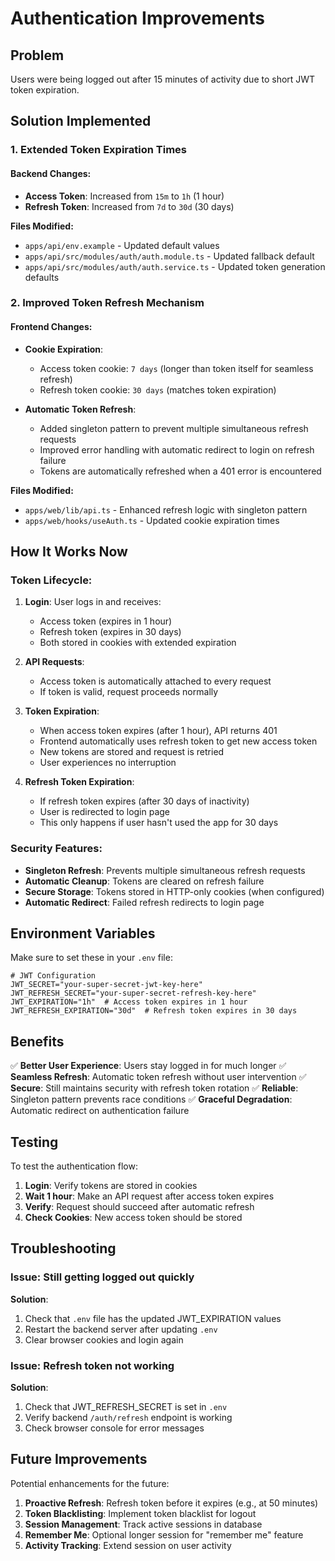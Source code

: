# Authentication Improvements

## Problem

Users were being logged out after 15 minutes of activity due to short JWT token expiration.

## Solution Implemented

### 1. **Extended Token Expiration Times**

#### Backend Changes:

- **Access Token**: Increased from `15m` to `1h` (1 hour)
- **Refresh Token**: Increased from `7d` to `30d` (30 days)

**Files Modified:**

- `apps/api/env.example` - Updated default values
- `apps/api/src/modules/auth/auth.module.ts` - Updated fallback default
- `apps/api/src/modules/auth/auth.service.ts` - Updated token generation defaults

### 2. **Improved Token Refresh Mechanism**

#### Frontend Changes:

- **Cookie Expiration**:
  - Access token cookie: `7 days` (longer than token itself for seamless refresh)
  - Refresh token cookie: `30 days` (matches token expiration)

- **Automatic Token Refresh**:
  - Added singleton pattern to prevent multiple simultaneous refresh requests
  - Improved error handling with automatic redirect to login on refresh failure
  - Tokens are automatically refreshed when a 401 error is encountered

**Files Modified:**

- `apps/web/lib/api.ts` - Enhanced refresh logic with singleton pattern
- `apps/web/hooks/useAuth.ts` - Updated cookie expiration times

## How It Works Now

### Token Lifecycle:

1. **Login**: User logs in and receives:
   - Access token (expires in 1 hour)
   - Refresh token (expires in 30 days)
   - Both stored in cookies with extended expiration

2. **API Requests**:
   - Access token is automatically attached to every request
   - If token is valid, request proceeds normally

3. **Token Expiration**:
   - When access token expires (after 1 hour), API returns 401
   - Frontend automatically uses refresh token to get new access token
   - New tokens are stored and request is retried
   - User experiences no interruption

4. **Refresh Token Expiration**:
   - If refresh token expires (after 30 days of inactivity)
   - User is redirected to login page
   - This only happens if user hasn't used the app for 30 days

### Security Features:

- **Singleton Refresh**: Prevents multiple simultaneous refresh requests
- **Automatic Cleanup**: Tokens are cleared on refresh failure
- **Secure Storage**: Tokens stored in HTTP-only cookies (when configured)
- **Automatic Redirect**: Failed refresh redirects to login page

## Environment Variables

Make sure to set these in your `.env` file:

```env
# JWT Configuration
JWT_SECRET="your-super-secret-jwt-key-here"
JWT_REFRESH_SECRET="your-super-secret-refresh-key-here"
JWT_EXPIRATION="1h"  # Access token expires in 1 hour
JWT_REFRESH_EXPIRATION="30d"  # Refresh token expires in 30 days
```

## Benefits

✅ **Better User Experience**: Users stay logged in for much longer
✅ **Seamless Refresh**: Automatic token refresh without user intervention
✅ **Secure**: Still maintains security with refresh token rotation
✅ **Reliable**: Singleton pattern prevents race conditions
✅ **Graceful Degradation**: Automatic redirect on authentication failure

## Testing

To test the authentication flow:

1. **Login**: Verify tokens are stored in cookies
2. **Wait 1 hour**: Make an API request after access token expires
3. **Verify**: Request should succeed after automatic refresh
4. **Check Cookies**: New access token should be stored

## Troubleshooting

### Issue: Still getting logged out quickly

**Solution**:

1. Check that `.env` file has the updated JWT_EXPIRATION values
2. Restart the backend server after updating `.env`
3. Clear browser cookies and login again

### Issue: Refresh token not working

**Solution**:

1. Check that JWT_REFRESH_SECRET is set in `.env`
2. Verify backend `/auth/refresh` endpoint is working
3. Check browser console for error messages

## Future Improvements

Potential enhancements for the future:

1. **Proactive Refresh**: Refresh token before it expires (e.g., at 50 minutes)
2. **Token Blacklisting**: Implement token blacklist for logout
3. **Session Management**: Track active sessions in database
4. **Remember Me**: Optional longer session for "remember me" feature
5. **Activity Tracking**: Extend session on user activity
